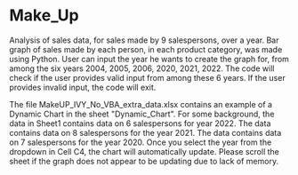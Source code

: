 # Make_Up
Analysis of sales data, for sales made by 9 salespersons, over a year. Bar graph of sales made by each person, in each product category, was made using Python. User can input the year he wants to create the graph for, from among the six years 2004, 2005, 2006, 2020, 2021, 2022. The code will check if the user provides valid input from among these 6 years. If the user provides invalid input, the code will exit.

The file MakeUP_IVY_No_VBA_extra_data.xlsx contains an example of a Dynamic Chart in the sheet "Dynamic_Chart". For some background, the data in Sheet1 contains data on 6 salespersons for year 2022. The data contains data on 8 salespersons for the year 2021. The data contains data on 7 salespersons for the year 2020. Once you select the year from the dropdown in Cell C4, the chart will automatically update. Please scroll the sheet if the graph does not appear to be updating due to lack of memory.
